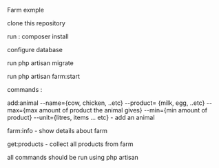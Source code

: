Farm exmple

clone this repository

run : composer install

configure database

run php artisan migrate

run php artisan farm:start

commands :

add:animal --name={cow, chicken, ..etc} --product= {milk, egg, ..etc} --max={max amount of product the animal gives} --min={min amount of product} --unit={litres, items ... etc} - add an animal

farm:info - show details about farm

get:products - collect all products from farm

all commands should be run using php artisan

